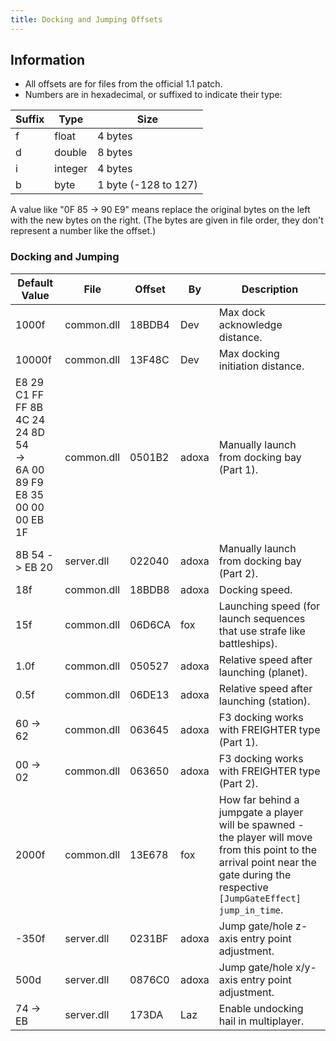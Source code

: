 ```yaml
---
title: Docking and Jumping Offsets
---
```


## Information

* All offsets are for files from the official 1.1 patch.
* Numbers are in hexadecimal, or suffixed to indicate their type:

| Suffix | Type    | Size                 |
| ------ | ------- | -------------------- |
| f      | float   | 4 bytes              |
| d      | double  | 8 bytes              |
| i      | integer | 4 bytes              |
| b      | byte    | 1 byte (-128 to 127) |

A value like "0F 85 -> 90 E9" means replace the original bytes on the left with the new bytes on the right. (The bytes are given in file order, they don't represent a number like the offset.)

### Docking and Jumping

| Default Value                                                                | File       | Offset | By    | Description                                                                                                                                                                           |
| ---------------------------------------------------------------------------- | ---------- | ------ | ----- | ------------------------------------------------------------------------------------------------------------------------------------------------------------------------------------- |
| 1000f                                                                        | common.dll | 18BDB4 | Dev   | Max dock acknowledge distance.                                                                                                                                                        |
| 10000f                                                                       | common.dll | 13F48C | Dev   | Max docking initiation distance.                                                                                                                                                      |
| E8 29 C1 FF FF 8B 4C 24 24 8D 54<br/>-><br/>6A 00 89 F9 E8 35 00 00 00 EB 1F | common.dll | 0501B2 | adoxa | Manually launch from docking bay (Part 1).                                                                                                                                            |
| 8B 54 -> EB 20                                                               | server.dll | 022040 | adoxa | Manually launch from docking bay (Part 2).                                                                                                                                            |
| 18f                                                                          | common.dll | 18BDB8 | adoxa | Docking speed.                                                                                                                                                                        |
| 15f                                                                          | common.dll | 06D6CA | fox   | Launching speed (for launch sequences that use strafe like battleships).                                                                                                              |
| 1.0f                                                                         | common.dll | 050527 | adoxa | Relative speed after launching (planet).                                                                                                                                              |
| 0.5f                                                                         | common.dll | 06DE13 | adoxa | Relative speed after launching (station).                                                                                                                                             |
| 60 -> 62                                                                     | common.dll | 063645 | adoxa | F3 docking works with FREIGHTER type (Part 1).                                                                                                                                        |
| 00 -> 02                                                                     | common.dll | 063650 | adoxa | F3 docking works with FREIGHTER type (Part 2).                                                                                                                                        |
| 2000f                                                                        | common.dll | 13E678 | fox   | How far behind a jumpgate a player will be spawned - the player will move from this point to the arrival point near the gate during the respective `[JumpGateEffect]` `jump_in_time`. |
| -350f                                                                        | server.dll | 0231BF | adoxa | Jump gate/hole z-axis entry point adjustment.                                                                                                                                         |
| 500d                                                                         | server.dll | 0876C0 | adoxa | Jump gate/hole x/y-axis entry point adjustment.                                                                                                                                       |
| 74 -> EB                                                                     | server.dll | 173DA  | Laz   | Enable undocking hail in multiplayer.                                                                                                                                                 |
